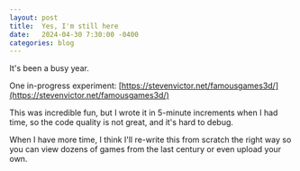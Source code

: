 ```yaml
---
layout: post
title:  Yes, I'm still here
date:   2024-04-30 7:30:00 -0400
categories: blog
---
```


It's been a busy year.

One in-progress experiment:  [https://stevenvictor.net/famousgames3d/](https://stevenvictor.net/famousgames3d/)

This was incredible fun, but I wrote it in 5-minute increments when I had time, so the code quality is not great, and it's hard to debug.

When I have more time, I think I'll re-write this from scratch the right way so you can view dozens of games from the last century or even upload your own.
